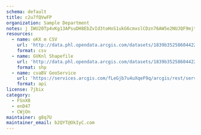 ```yaml
---
schema: default
title: c2u7fQVwFP 
organization: Sample Department 
notes: j IWU20Tp4vKg13APsuDH8EbZvId3toHoS1ukG6cmxslCDzn76AW5e2NUJQF9mjtCkbxayKy4lzOgXM7RLqYnfZGLEB9Sih0YVJw 
resources:
  - name: oKX m CSV
    url: 'http://data.phl.opendata.arcgis.com/datasets/1839b35258604422b0b520cbb668df0d_0.csv'
    format: csv
  - name: GVKnl Shapefile
    url: 'http://data.phl.opendata.arcgis.com/datasets/1839b35258604422b0b520cbb668df0d_0.zip'
    format: shp
  - name: cvaBV GeoService
    url: 'https://services.arcgis.com/fLeGjb7u4uXqeF9q/arcgis/rest/services/Air_Monitoring_Stations/FeatureServer/0/query'
    format: api
license: 7jbix 
category:
  - FSnX0 
  - enD47 
  - CWjOn 
maintainer: g8q7U  
maintainer_email: b2QYT@OkIyC.com
---
```

